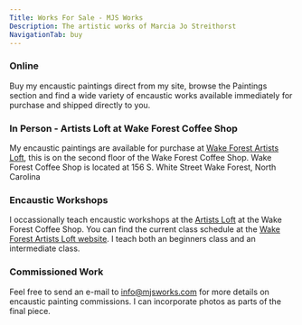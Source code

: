 ```yaml
---
Title: Works For Sale - MJS Works
Description: The artistic works of Marcia Jo Streithorst
NavigationTab: buy
---
```


### Online

Buy my encaustic paintings direct from my site, browse the Paintings section and find a wide variety of encaustic works available immediately for purchase and shipped directly to you.

### In Person - Artists Loft at Wake Forest Coffee Shop    

My encaustic paintings are available for purchase at [Wake Forest Artists Loft](http://wfartistsloft.com/), this is on the second floor of the Wake Forest Coffee Shop. Wake Forest Coffee Shop is located at 156 S. White Street Wake Forest, North Carolina 

### Encaustic Workshops

I occassionally teach encaustic workshops at the [Artists Loft](http://wfartistsloft.com/) at the Wake Forest Coffee Shop. You can find the current class schedule at the [Wake Forest Artists Loft website](http://wfartistsloft.com/booking/eventList.php). I teach both an beginners class and an intermediate class.
  
### Commissioned Work

Feel free to send an e-mail to [info@mjsworks.com](mailto:info@mjsworks.com) for more details on encaustic painting commissions. I can incorporate photos as parts of the final piece. 